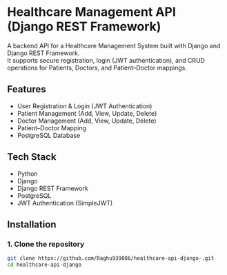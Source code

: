 # Healthcare Management API (Django REST Framework)

A backend API for a Healthcare Management System built with Django and Django REST Framework.  
It supports secure registration, login (JWT authentication), and CRUD operations for Patients, Doctors, and Patient–Doctor mappings.

##  Features
- User Registration & Login (JWT Authentication)
- Patient Management (Add, View, Update, Delete)
- Doctor Management (Add, View, Update, Delete)
- Patient–Doctor Mapping
- PostgreSQL Database

##  Tech Stack
- Python
- Django
- Django REST Framework
- PostgreSQL
- JWT Authentication (SimpleJWT)

##  Installation

### 1. Clone the repository
```bash
git clone https://github.com/Raghu939086/healthcare-api-django-.git
cd healthcare-api-django